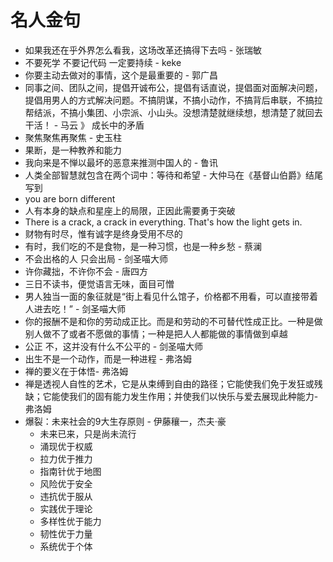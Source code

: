 # 名人金句

* 如果我还在乎外界怎么看我，这场改革还搞得下去吗 - 张瑞敏
* 不要死学 不要记代码 一定要持续 - keke
* 你要主动去做对的事情，这个是最重要的 - 郭广昌
* 同事之间、团队之间，提倡开诚布公，提倡有话直说，提倡面对面解决问题，提倡用男人的方式解决问题。不搞阴谋，不搞小动作，不搞背后串联，不搞拉帮结派，不搞小集团、小宗派、小山头。没想清楚就继续想，想清楚了就回去干活！ - 马云 》 成长中的矛盾
* 聚焦聚焦再聚焦 - 史玉柱
* 果断，是一种教养和能力
* 我向来是不惮以最坏的恶意来推测中国人的  - 鲁讯
* 人类全部智慧就包含在两个词中：等待和希望 - 大仲马在《基督山伯爵》结尾写到
* you are born different
* 人有本身的缺点和星座上的局限，正因此需要勇于突破
* There is a crack, a crack in everything. That's how the light gets in.
* 财物有时尽，惟有诚字是终身受用不尽的
* 有时，我们吃的不是食物，是一种习惯，也是一种乡愁 - 蔡澜
* 不会出格的人 只会出局 - 剑圣喵大师
* 许你藏拙，不许你不会 - 唐四方
* 三日不读书，便觉语言无味，面目可憎
* 男人独当一面的象征就是“街上看见什么馆子，价格都不用看，可以直接带着人进去吃！” - 剑圣喵大师
* 你的报酬不是和你的劳动成正比。而是和劳动的不可替代性成正比。一种是做别人做不了或者不愿做的事情；一种是把人人都能做的事情做到卓越 
* 公正 不，这并没有什么不公平的 - 剑圣喵大师
* 出生不是一个动作，而是一种进程 - 弗洛姆
* 禅的要义在于体悟- 弗洛姆
* 禅是透视人自性的艺术，它是从束缚到自由的路径；它能使我们免于发狂或残缺；它能使我们的固有能力发生作用；并使我们以快乐与爱去展现此种能力- 弗洛姆
* 爆裂：未来社会的9大生存原则 - 伊藤穰一，杰夫·豪
  * 未来已来，只是尚未流行
  * 涌现优于权威
  * 拉力优于推力
  * 指南针优于地图
  * 风险优于安全
  * 违抗优于服从
  * 实践优于理论
  * 多样性优于能力
  * 韧性优于力量
  * 系统优于个体



